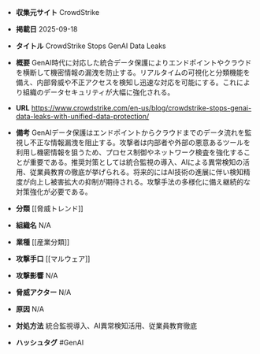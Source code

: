 - **収集元サイト**
CrowdStrike

- **掲載日**
2025-09-18

- **タイトル**
CrowdStrike Stops GenAI Data Leaks

- **概要**
GenAI時代に対応した統合データ保護によりエンドポイントやクラウドを横断して機密情報の漏洩を防止する。リアルタイムの可視化と分類機能を備え、内部脅威や不正アクセスを検知し迅速な対応を可能にする。これにより組織のデータセキュリティが大幅に強化される。

- **URL**
https://www.crowdstrike.com/en-us/blog/crowdstrike-stops-genai-data-leaks-with-unified-data-protection/

- **備考**
GenAIデータ保護はエンドポイントからクラウドまでのデータ流れを監視し不正な情報漏洩を阻止する。攻撃者は内部者や外部の悪意あるツールを利用し機密情報を狙うため、プロセス制御やネットワーク検査を強化することが重要である。推奨対策としては統合監視の導入、AIによる異常検知の活用、従業員教育の徹底が挙げられる。将来的にはAI技術の進展に伴い検知精度が向上し被害拡大の抑制が期待される。攻撃手法の多様化に備え継続的な対策強化が必要である。

- **分類**
[[脅威トレンド]]

- **組織名**
N/A

- **業種**
[[産業分類]]

- **攻撃手口**
[[マルウェア]]

- **攻撃影響**
N/A

- **脅威アクター**
N/A

- **原因**
N/A

- **対処方法**
統合監視導入、AI異常検知活用、従業員教育徹底

- **ハッシュタグ**
#GenAI
